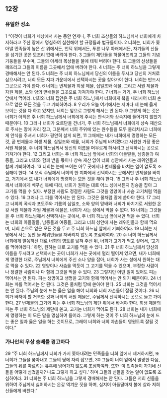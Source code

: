 ## 12장
### 유일한 성소
1 “이것이 너희가 세상에서 사는 동안 언제나, 주 너희 조상들의 하느님께서 너희에게 차지하라고 주신 땅에서 명심하여 실천해야 할 규정들과 법규들이다.
2 너희는, 너희가 쫓아낼 민족들이 높은 산 위에서든, 언덕 위에서든, 푸른 나무 아래에서든, 자기들의 신들을 섬기던 곳은 모조리 없애 버려야 한다.
3 그들의 제단들을 허물어뜨리고 그들의 기념 기둥들을 부수며, 그들의 아세라 목상들을 불에 태워 버려야 한다. 또 그들의 신상들을 깨뜨리고 그들의 이름을 그곳에서 없애 버려야 한다.
4 너희는 주 너희 하느님을 그렇게 경배해서는 안 된다.
5 너희는 주 너희 하느님께서 당신의 이름을 두시고 당신의 거처로 삼으시려고, 너희 모든 지파 가운데에서 선택하시는 곳을 찾아가야 한다. 너희는 반드시 그곳으로 가야 한다.
6 너희는 번제물과 희생 제물, 십일조와 예물, 그리고 서원 제물과 자원 제물, 소와 양의 맏배들을 그곳으로 가져가야 한다.
7 너희는 거기, 주 너희 하느님 앞에서 먹어라. 너희와 너희 집안은 주 너희 하느님께서 너희에게 복을 내리시어 너희 손으로 얻은 모든 것을 두고 기뻐하여라.
8 우리가 오늘 여기에서는 저마다 제 눈에 옳게 보이는 것을 다 하고 있지만, 너희는 앞으로 그렇게 해서는 안 된다.
9 그렇게 하는 것은 너희가 아직은 주 너희 하느님께서 너희에게 주시는 안식처와 상속지에 들어가지 않았기 때문이다.
10 그러나 너희가 요르단을 건너가, 주 너희 하느님께서 너희에게 상속 재산으로 주시는 땅에 자리 잡고, 그분께서 너희 주위에 있는 원수들을 모두 물리치시고 너희에게 안식을 주셔서 너희가 평안히 살게 되면,
11 그때에는 내가 너희에게 명령하는 모든 것, 곧 번제물과 희생 제물, 십일조와 예물, 너희가 주님께 바치겠다고 서원한 가장 좋은 서원 제물을, 주 너희 하느님께서 당신의 이름을 머무르게 하시려고 선택하시는 곳으로 가져가야 한다.
12 그리고 너희는 주 너희 하느님 앞에서 너희의 아들딸들, 남종들과 여종들, 그리고 너희와 함께 받을 몫이나 상속 재산 없이 너희 성안에서 사는 레위인들과 함께 기뻐하여라.
13 너희는 눈에 뜨이는 아무 곳에서나 번제물을 바치는 일이 없도록 조심해야 한다.
14 오직 주님께서 너희의 한 지파에서 선택하시는 곳에서만 번제물을 바치고, 거기에서 또 내가 너희에게 명령하는 모든 것을 해야 한다.
15 그러나 주 너희 하느님께서 너희에게 베푸신 복에 따라, 너희가 원하는 대로 어느 성에서든지 짐승을 잡아 그 고기를 먹을 수 있다. 부정한 사람도 정결한 사람도 그것을 영양이나 사슴 고기처럼 먹을 수 있다.
16 그러나 그 피를 먹어서는 안 된다. 그것은 물처럼 땅에 쏟아야 한다.
17 그리고 너희의 곡식과 포도주와 기름의 십일조, 소와 양의 맏배와 너희가 바치기로 서원한 온갖 서원 제물과 자원 제물과 예물은, 너희가 사는 성에서 먹을 수 없다.
18 너희는 그것들을 주 너희 하느님께서 선택하시는 곳에서, 주 너희 하느님 앞에서만 먹을 수 있다. 너희는 너희의 아들딸들, 남종들과 여종들, 그리고 너희 성안에 사는 레위인들과 함께 먹으며, 너희 손으로 얻은 모든 것을 두고 주 너희 하느님 앞에서 기뻐하여라.
19 너희는 저 땅에서 사는 동안 늘 레위인들을 저버리지 않도록 조심하여라.
20 주 너희 하느님께서 너희에게 말씀하신 대로 너희의 영토를 넓혀 주신 뒤, 너희가 고기가 먹고 싶어서, ‘고기를 먹어야겠다.’ 하면, 원하는 대로 고기를 먹을 수 있다.
21 주 너희 하느님께서 당신의 이름을 두시려고 선택하시는 곳이 너희가 사는 곳에서 멀리 떨어져 있으면, 내가 너희에게 명령한 대로, 주님께서 너희에게 주신 소나 양을 잡아, 너희가 사는 성에서 원하는 대로 먹을 수 있다.
22 영양이나 사슴을 먹듯이 그 고기를 먹을 수 있으며, 부정한 사람이나 정결한 사람이나 다 함께 그것을 먹을 수 있다.
23 그렇지만 어떤 일이 있어도 피는 먹어서는 안 된다. 피는 생명이고 생명을 고기와 함께 먹어서는 안 되기 때문이다.
24 너희는 피를 먹어서는 안 된다. 그것은 물처럼 땅에 쏟아야 한다.
25 너희는 그것을 먹어서는 안 된다. 주님의 눈에 드는 옳은 일을 해야 너희와 너희 자손들이 잘될 것이다.
26 너희가 바쳐야 할 거룩한 것과 너희의 서원 제물은, 주님께서 선택하시는 곳으로 들고 가야 한다.
27 번제물의 고기와 피는 주 너희 하느님의 제단 위에서 바쳐야 한다. 희생 제물의 피는 주 너희 하느님의 제단에 쏟고, 고기는 너희가 먹어도 된다.
28 너희는 내가 너희에게 명령하는 이 모든 말을 명심하여 들어라. 그렇게 하는 것이 주 너희 하느님의 눈에 드는 좋은 일과 옳은 일을 하는 것이므로, 그래야 너희와 너희 자손들이 영원토록 잘될 것이다.”
### 가나안의 우상 숭배를 경고하다
29 “주 너희 하느님께서 너희가 가서 쫓아내려는 민족들을 너희 앞에서 제거하시면, 또 너희가 그들을 쫓아내고 그들의 땅에 자리 잡으면,
30 그들이 너희 앞에서 멸망한 다음, 그들의 뒤를 따르려는 유혹에 넘어가지 않도록 조심하여라. 또한 ‘이 민족들이 자기네 신들을 어떻게 섬겼을까? 나도 그렇게 하고 싶다.’ 하며 그들의 신들을 찾는 일이 없도록 조심하여라.
31 너희는 주 너희 하느님을 그렇게 경배해서는 안 된다. 그들은 저희 신들을 위하여 주님께서 싫어하시는 온갖 역겨운 짓을 하며, 심지어 아들딸마저 불에 살라 저희 신들에게 바친다.”
